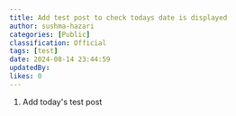 ```yaml
---
title: Add test post to check todays date is displayed
author: sushma-hazari
categories: [Public]
classification: Official
tags: [test]
date: 2024-08-14 23:44:59 
updatedBy: 
likes: 0
---
```


1. Add today's test post 